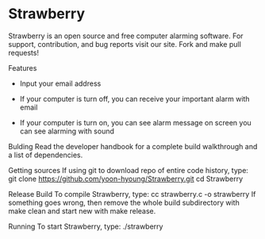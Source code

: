 # Strawberry
Strawberry is an open source and free computer alarming software.
For support, contribution, and bug reports visit our site.
Fork and make pull requests!


Features
* Input your email address

* If your computer is turn off, 
you can receive your important alarm with email

* If your computer is turn on, 
you can see alarm message on screen
you can see alarming with sound


Bulding
Read the developer handbook for a complete build walkthrough and a list of dependencies.

Getting sources
If using git to download repo of entire code history, type:
git clone https://github.com/yoon-hyoung/Strawberry.git
cd Strawberry

Release Build
To compile Strawberry, type:
cc strawberry.c -o strawberry
If something goes wrong, then remove the whole build subdirectory with make clean and start new with make release.

Running
To start Strawberry, type:
./strawberry

